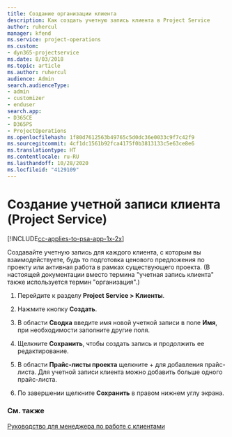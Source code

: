 ```yaml
---
title: Создание организации клиента
description: Как создать учетную запись клиента в Project Service
author: ruhercul
manager: kfend
ms.service: project-operations
ms.custom:
- dyn365-projectservice
ms.date: 8/03/2018
ms.topic: article
ms.author: ruhercul
audience: Admin
search.audienceType:
- admin
- customizer
- enduser
search.app:
- D365CE
- D365PS
- ProjectOperations
ms.openlocfilehash: 1f80d7612563b49765c5d0dc36e0033c9f7c42f9
ms.sourcegitcommit: 4cf1dc1561b92fca4175f0b3813133c5e63ce8e6
ms.translationtype: HT
ms.contentlocale: ru-RU
ms.lasthandoff: 10/28/2020
ms.locfileid: "4129109"
---
```

# <a name="create-a-customer-account-project-service"></a>Создание учетной записи клиента (Project Service)

[!INCLUDE[cc-applies-to-psa-app-1x-2x](../includes/cc-applies-to-psa-app-1x-2x.md)]

Создавайте учетную запись для каждого клиента, с которым вы взаимодействуете, будь то подготовка ценового предложения по проекту или активная работа в рамках существующего проекта. (В настоящей документации вместо термина "учетная запись клиента" также используется термин "организация".)  
  
1.  Перейдите к разделу **Project Service > Клиенты**.  
  
2.  Нажмите кнопку **Создать**.  
  
3.  В области **Сводка** введите имя новой учетной записи в поле **Имя**, при необходимости заполните другие поля.  
  
4.  Щелкните **Сохранить**, чтобы создать запись и продолжить ее редактирование.  
  
5.  В области **Прайс-листы проекта** щелкните + для добавления прайс-листа. Для учетной записи клиента можно добавить больше одного прайс-листа.  
  
6.  По завершении щелкните **Сохранить** в правом нижнем углу экрана.  
  
### <a name="see-also"></a>См. также  
 [Руководство для менеджера по работе с клиентами](../psa/account-manager-guide.md)
